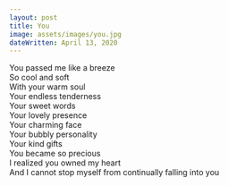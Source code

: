 ```yaml
---
layout: post
title: You
image: assets/images/you.jpg
dateWritten: April 13, 2020
---
```


You passed me like a breeze  
So cool and soft  
With your warm soul  
Your endless tenderness  
Your sweet words  
Your lovely presence  
Your charming face  
Your bubbly personality  
Your kind gifts  
You became so precious  
I realized you owned my heart  
And I cannot stop myself from continually falling into you  
  